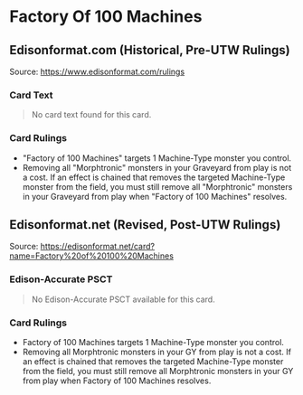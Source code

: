 # Factory Of 100 Machines

## Edisonformat.com (Historical, Pre-UTW Rulings)

Source: https://www.edisonformat.com/rulings

### Card Text

> No card text found for this card.

### Card Rulings

*   "Factory of 100 Machines" targets 1 Machine-Type monster you control.
*   Removing all "Morphtronic" monsters in your Graveyard from play is not a cost. If an effect is chained that removes the targeted Machine-Type monster from the field, you must still remove all "Morphtronic" monsters in your Graveyard from play when "Factory of 100 Machines" resolves.

## Edisonformat.net (Revised, Post-UTW Rulings)

Source: https://edisonformat.net/card?name=Factory%20of%20100%20Machines

### Edison-Accurate PSCT

> No Edison-Accurate PSCT available for this card.

### Card Rulings

*   Factory of 100 Machines targets 1 Machine-Type monster you control.
*   Removing all Morphtronic monsters in your GY from play is not a cost. If an effect is chained that removes the targeted Machine-Type monster from the field, you must still remove all Morphtronic monsters in your GY from play when Factory of 100 Machines resolves.
            